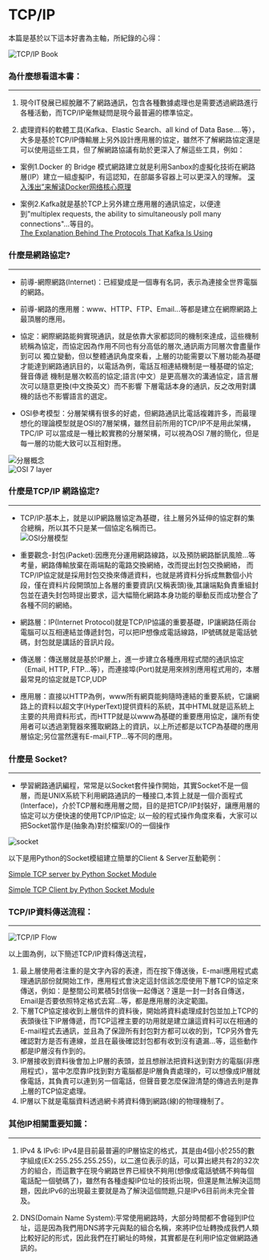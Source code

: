 # TCP/IP
本篇是基於以下這本好書為主軸，所紀錄的心得：

![TCP/IP Book](/image/tcp_ip_book.jpeg)


### 為什麼想看這本書：
---------------------
1. 現今IT發展已經脫離不了網路通訊，包含各種數據處理也是需要透過網路進行各種活動，而TCP/IP毫無疑問是現今最普遍的標準協定。


2. 處理資料的軟體工具(Kafka、Elastic Search、all kind of Data Base....等），大多是基於TCP/IP傳輸層上另外設計應用層的協定，雖然不了解網路協定還是可以使用這些工具，但了解網路協議有助於更深入了解這些工具，例如：

  * 案例1.Docker 的 Bridge 模式網路建立就是利用Sanbox的虛擬化技術在網路層(IP）建立一組虛擬IP，有這認知，在部屬多容器上可以更深入的理解。
[深入浅出”来解读Docker网络核心原理](http://blog.51cto.com/ganbing/2087598)
    
  * 案例2.Kafka就是基於TCP上另外建立應用層的通訊協定，以便達到"multiplex requests, the ability to simultaneously poll many connections"...等目的。    
[The Explanation Behind The Protocols That Kafka Is Using](https://streamdata.io/blog/explanation-behind-protocols-that-kafka-is-using/)
  
  
  
### 什麼是網路協定?
-----------------
  * 前導-網際網路(Internet)：已經變成是一個專有名詞，表示為連接全世界電腦的網路。      
  * 前導-網路的應用層：www、HTTP、FTP、Email...等都是建立在網際網路上最頂層的應用。        
  * 協定：網際網路能夠實現通訊，就是依靠大家都認同的機制來達成，這些機制統稱為協定，而協定因為作用不同也有分高低的層次,通訊兩方同層次會盡量作到可以
         獨立變動，但以整體通訊角度來看，上層的功能需要以下層功能為基礎才能達到網路通訊目的，以電話為例，電話互相連結機制是一種基礎的協定;聲音傳遞
         機制是層次較高的協定;語言(中文）是更高層次的溝通協定，語言層次可以隨意更換(中文換英文）而不影響
         下層電話本身的通訊，反之改用對講機的話也不影響語言的選定。
                 
  * OSI參考模型：分層架構有很多的好處，但網路通訊比電話複雜許多，而最理想化的理論模型就是OSI的7層架構，雖然目前所用的TCP/IP不是用此架構，TPC/IP
    可以當成是一種比較實務的分層架構，可以視為OSI 7層的簡化，但是每一層的功能大致可以互相對應。
 
![分層概念](/image/abc_layer.jpg)   
![OSI 7 layer](/image/osi_explain.jpg)
     
       
       
### 什麼是TCP/IP 網路協定?
------------------------
  * TCP/IP:基本上，就是以IP網路層協定為基礎，往上層另外延伸的協定群的集合總稱，所以其不只是某一個協定名稱而已。    
  ![OSI分層模型](/image/layer_fram.jpg)
  
  * 重要觀念-封包(Packet):因應充分運用網路線路，以及預防網路斷訊風險...等考量，網路傳輸放棄在兩端點的電路交換網絡，改而提出封包交換網絡，
     而TCP/IP協定就是採用封包交換來傳遞資料，也就是將資料分拆成無數個小片段，僅在資料片段開頭加上各層的重要資訊(又稱表頭)後,其讓端點負責重組封包並在遺失封包時提出要求，這大幅簡化網路本身功能的舉動反而成功整合了各種不同的網絡。
  
  * 網路層：IP(Internet Protocol)就是TCP/IP協議的重要基礎，IP讓網路任兩台電腦可以互相連結並傳遞封包，可以把IP想像成電話線路，IP號碼就是電話號碼，封包就是講話的音訊片段。
  
  * 傳送層：傳送層就是基於IP層上，進一步建立各種應用程式間的通訊協定（Email, HTTP, FTP...等），而連接埠(Port)就是用來辨別應用程式用的，本層最常見的協定就是TCP,UDP
  
  * 應用層：直接以HTTP為例，www所有網頁能夠隨時連結的重要系統，它讓網路上的資料以超文字(HyperText)提供資料的系統，其中HTML就是這系統上主要的共用資料形式，而HTTP就是以www為基礎的重要應用協定，讓所有使用者可以透過瀏覽器來獲取網路上的資訊，以上所述都是以TCP為基礎的應用層協定;另位當然還有E-mail,FTP...等不同的應用。
  
  
          
 ### 什麼是 Socket?
 -------------------
  * 學習網路通訊編程，常常是以Socket套件操作開始，其實Socket不是一個層，而是UNIX系統下利用網路通訊的一種接口,本質上就是一個介面程式(Interface)，介於TCP層和應用層之間，目的是把TCP/IP封裝好，讓應用層的協定可以方便快速的使用TCP/IP協定; 以一般的程式操作角度來看，大家可以把Socket當作是(抽象為)對於檔案I/O的一個操作

![socket](/image/socket.jpg)

以下是用Python的Socket模組建立簡單的Client & Server互動範例：
       
[Simple TCP server by Python Socket Module](https://github.com/EricYangsw/tcp_ip/blob/master/server_client/simple_tcp_server.ipynb)

[Simple TCP Client by Python Socket Module](https://github.com/EricYangsw/tcp_ip/blob/master/server_client/simple_tcp_client.ipynb)


### TCP/IP資料傳送流程：
---------------------
![TCP/IP Flow](/image/tcpip_flow.jpg)
      
以上圖為例，以下簡述TCP/IP資料傳送流程，
1. 最上層使用者注重的是文字內容的表達，而在按下傳送後，E-mail應用程式處理通訊部份就開始工作，應用程式會決定這封信該怎麼使用下層TCP的協定來傳送，例如：是整間公司累積5封信後一起傳送？還是一封一封各自傳送，Email是否要依照特定格式去寫...等，都是應用層的決定範圍。
2. 下層TCP協定接收到上層信件的資料後，開始將資料處理成封包並加上TCP的表頭後往下IP層傳遞，而TCP這裡主要的功用就是建立讓這資料可以在相通的E-mail程式去通訊，並且為了保證所有封包對方都可以收的到，TCP另外會先確認對方是否有連線，並且在最後確認封包都有收到沒有遺漏...等，這些動作都是IP層沒有作到的。
3. IP層接收到資料後會加上IP層的表頭，並且想辦法把資料送到對方的電腦(非應用程式），當中怎麼靠IP找到對方電腦都是IP層負責處理的，可以想像成IP層就像電話，其負責可以連到另一個電話，但聲音要怎麼保證清楚的傳過去則是靠上層的TCP協定處理。
4. IP層以下就是電腦資料透過網卡將資料傳到網路(線)的物理機制了。


     
     
### 其他IP相關重要知識：
-------------------- 
1. IPv4 & IPv6: IPv4是目前最普遍的IP層協定的格式，其是由4個小於255的數字組成(EX:255.255.255.255)，以二進位表示的話，可以算出總共有2的32次方的組合，而這數字在現今網路世界已經快不夠用(想像成電話號碼不夠每個電話配一個號碼了)，雖然有各種虛擬IP位址的技術出現，但還是無法解決這問題，因此IPv6的出現最主要就是為了解決這個問題,只是IPv6目前尚未完全普及。

2. DNS(Domain Name System):平常使用網路時，大部分時間都不會碰到IP位址，這是因為我們用DNS將字元與點的組合名稱，來將IP位址轉換成我們人類比較好記的形式，因此我們在打網址的時候，其實都是在利用IP協定做網路通訊的。


